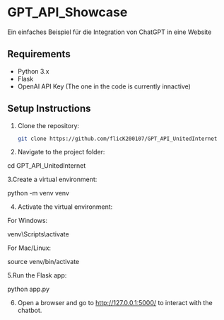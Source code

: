 
# GPT_API_Showcase 

Ein einfaches Beispiel für die Integration von ChatGPT in eine Website

## Requirements
- Python 3.x
- Flask
- OpenAI API Key (The one in the code is currently innactive) 

## Setup Instructions

1. Clone the repository:
   ```bash
   git clone https://github.com/flicK200107/GPT_API_UnitedInternet

2. Navigate to the project folder:


cd GPT_API_UnitedInternet 

3.Create a virtual environment:


python -m venv venv

4. Activate the virtual environment:

For Windows:

venv\Scripts\activate

For Mac/Linux:

source venv/bin/activate



5.Run the Flask app:


python app.py

6. Open a browser and go to http://127.0.0.1:5000/ to interact with the chatbot.


